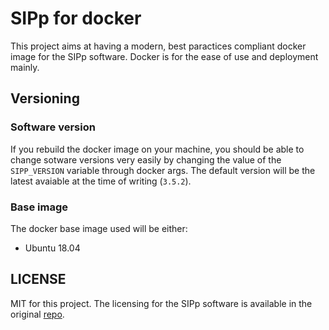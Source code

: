 # SIPp for docker

This project aims at having a modern, best paractices compliant docker image for the SIPp software.
Docker is for the ease of use and deployment mainly.


## Versioning

### Software version

If you rebuild the docker image on your machine, you should be able to change sotware versions very easily by changing the value of the `SIPP_VERSION` variable through docker args. The default version will be the latest avaiable at the time of writing (`3.5.2`).

### Base image

The docker base image used will be either:

- Ubuntu 18.04

## LICENSE

MIT for this project. The licensing for the SIPp software is available in the original [repo](http://sipp.sourceforge.net/).
